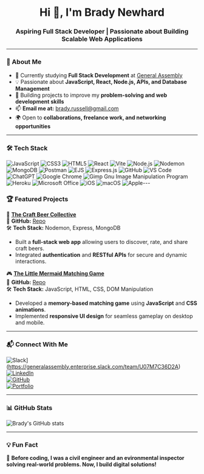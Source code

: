 <h1 align="center">Hi 👋, I'm Brady Newhard</h1>
<h3 align="center">Aspiring Full Stack Developer | Passionate about Building Scalable Web Applications</h3>

---

### 🌱 About Me  
- 🔭 Currently studying **Full Stack Development** at [General Assembly](https://generalassemb.ly/)  
- 💡 Passionate about **JavaScript, React, Node.js, APIs, and Database Management**  
- 🎯 Building projects to improve my **problem-solving and web development skills**  
- 📫 **Email me at:** [brady.russell@gmail.com](mailto:brady.russell@gmail.com)  
- 🌍 Open to **collaborations, freelance work, and networking opportunities**  

---

### 🛠 Tech Stack  
![JavaScript](https://img.shields.io/badge/JavaScript-F7DF1E?style=for-the-badge&logo=javascript&logoColor=black)
![CSS3](https://img.shields.io/badge/css3-%231572B6.svg?style=for-the-badge&logo=css3&logoColor=white)
![HTML5](https://img.shields.io/badge/html5-%23E34F26.svg?style=for-the-badge&logo=html5&logoColor=white)
![React](https://img.shields.io/badge/React-20232A?style=for-the-badge&logo=react&logoColor=61DAFB)
![Vite](https://img.shields.io/badge/vite-%23646CFF.svg?style=for-the-badge&logo=vite&logoColor=white)
![Node.js](https://img.shields.io/badge/Node.js-43853D?style=for-the-badge&logo=node.js&logoColor=white)
![Nodemon](https://img.shields.io/badge/NODEMON-%23323330.svg?style=for-the-badge&logo=nodemon&logoColor=%BBDEAD)
![MongoDB](https://img.shields.io/badge/MongoDB-4EA94B?style=for-the-badge&logo=mongodb&logoColor=white)
![Postman](https://img.shields.io/badge/Postman-FF6C37?style=for-the-badge&logo=postman&logoColor=white)
![EJS](https://img.shields.io/badge/ejs-%23B4CA65.svg?style=for-the-badge&logo=ejs&logoColor=black)
![Express.js](https://img.shields.io/badge/Express.js-000000?style=for-the-badge&logo=express&logoColor=white)
![GitHub](https://img.shields.io/badge/GitHub-181717?style=for-the-badge&logo=github&logoColor=white)
![VS Code](https://img.shields.io/badge/VS_Code-0078D4?style=for-the-badge&logo=visual-studio-code&logoColor=white)
![ChatGPT](https://img.shields.io/badge/chatGPT-74aa9c?style=for-the-badge&logo=openai&logoColor=white)
![Google Chrome](https://img.shields.io/badge/Google%20Chrome-4285F4?style=for-the-badge&logo=GoogleChrome&logoColor=white)
![Gimp Gnu Image Manipulation Program](https://img.shields.io/badge/Gimp-657D8B?style=for-the-badge&logo=gimp&logoColor=FFFFFF)
![Heroku](https://img.shields.io/badge/heroku-%23430098.svg?style=for-the-badge&logo=heroku&logoColor=white)
![Microsoft Office](https://img.shields.io/badge/Microsoft_Office-D83B01?style=for-the-badge&logo=microsoft-office&logoColor=white)
![iOS](https://img.shields.io/badge/iOS-000000?style=for-the-badge&logo=ios&logoColor=white)
![macOS](https://img.shields.io/badge/mac%20os-000000?style=for-the-badge&logo=macos&logoColor=F0F0F0)
![Apple](https://img.shields.io/badge/Apple-%23000000.svg?style=for-the-badge&logo=apple&logoColor=white)---

### 🏆 Featured Projects  
🚀 **[The Craft Beer Collective](https://the-craft-beer-collective-30d7183bcd5d.herokuapp.com/)**  
🔗 **GitHub:** [Repo](https://github.com/brady-newhard/craft-beer-collective)  
🛠 **Tech Stack:** Nodemon, Express, MongoDB  
- Built a **full-stack web app** allowing users to discover, rate, and share craft beers.  
- Integrated **authentication** and **RESTful APIs** for secure and dynamic interactions.  

🎮 **[The Little Mermaid Matching Game](https://brady-newhard.github.io/little-mermaid-match-game/)**  
🔗 **GitHub:** [Repo](https://github.com/brady-newhard/little-mermaid-match-game)  
🛠 **Tech Stack:** JavaScript, HTML, CSS, DOM Manipulation  
- Developed a **memory-based matching game** using **JavaScript** and **CSS animations**.  
- Implemented **responsive UI design** for seamless gameplay on desktop and mobile.  

---

### 📬 Connect With Me 
![Slack](https://img.shields.io/badge/Slack-4A154B?style=for-the-badge&logo=slack&logoColor=white)](https://generalassembly.enterprise.slack.com/team/U07M7C36D2A)
[![LinkedIn](https://img.shields.io/badge/LinkedIn-0077B5?style=for-the-badge&logo=linkedin&logoColor=white)](https://www.linkedin.com/in/brady-newhard-3aaa8a54/)  
[![GitHub](https://img.shields.io/badge/GitHub-100000?style=for-the-badge&logo=github&logoColor=white)](https://github.com/brady-newhard)  
[![Portfolio](https://img.shields.io/badge/Portfolio-000000?style=for-the-badge&logo=react&logoColor=white)](https://brady-newhard.github.io/)  

---

### 📊 GitHub Stats  
![Brady's GitHub stats](https://github-readme-stats.vercel.app/api?username=brady-newhard&show_icons=true&theme=radical)  

---

### 💡 Fun Fact  
🎸 **Before coding, I was a civil engineer and an evironmental inspector solving real-world problems. Now, I build digital solutions!**  
